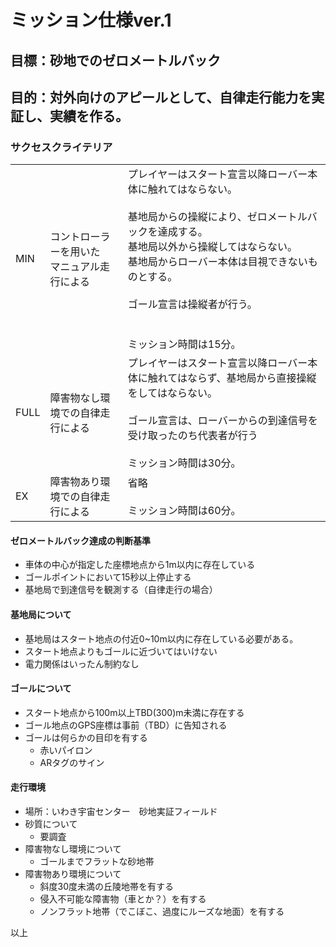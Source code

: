 # ミッション仕様ver.1　 

## 目標：砂地でのゼロメートルバック 

## 目的：対外向けのアピールとして、自律走行能力を実証し、実績を作る。 

### サクセスクライテリア 

|      |                            |                                                                                                                                                                            |
| ---- | -------------------------- | -------------------------------------------------------------------------------------------------------------------------------------------------------------------------- |
| MIN  | コントローラーを用いた <br>マニュアル走行による | プレイヤーはスタート宣言以降ローバー本体に触れてはならない。 <br><br>基地局からの操縦により、ゼロメートルバックを達成する。 <br>基地局以外から操縦してはならない。 <br>基地局からローバー本体は目視できないものとする。 <br> <br>ゴール宣言は操縦者が行う。 <br><br><br>ミッション時間は15分。 <br> |
| FULL | 障害物なし環境での自律走行による           | プレイヤーはスタート宣言以降ローバー本体に触れてはならず、基地局から直接操縦をしてはならない。 <br><br>ゴール宣言は、ローバーからの到達信号を受け取ったのち代表者が行う <br><br>ミッション時間は30分。                                                              |
| EX   | 障害物あり環境での自律走行による           | 省略 <br> <br>ミッション時間は60分。 <br>                                                                                                                                              |

#### ゼロメートルバック達成の判断基準 
- 車体の中心が指定した座標地点から1m以内に存在している 
- ゴールポイントにおいて15秒以上停止する 
- 基地局で到達信号を観測する（自律走行の場合） 

#### 基地局について 
- 基地局はスタート地点の付近0~10m以内に存在している必要がある。 
- スタート地点よりもゴールに近づいてはいけない 
- 電力関係はいったん制約なし 

#### ゴールについて 

- スタート地点から100m以上TBD(300)m未満に存在する 
- ゴール地点のGPS座標は事前（TBD）に告知される 
- ゴールは何らかの目印を有する 
	- 赤いパイロン 
	- ARタグのサイン 

#### 走行環境 
- 場所：いわき宇宙センター　砂地実証フィールド 
- 砂質について 
	- 要調査 
- 障害物なし環境について 
	 - ゴールまでフラットな砂地帯 
- 障害物あり環境について 
	- 斜度30度未満の丘陵地帯を有する 
	- 侵入不可能な障害物（車とか？）を有する 
	- ノンフラット地帯（でこぼこ、過度にルーズな地面）を有する 

以上 